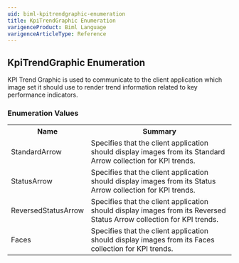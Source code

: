 ```yaml
---
uid: biml-kpitrendgraphic-enumeration
title: KpiTrendGraphic Enumeration
varigenceProduct: Biml Language
varigenceArticleType: Reference
---
```


## KpiTrendGraphic Enumeration<div class="LanguageSummary"><div class ="SummaryItem">KPI Trend Graphic is used to communicate to the client application which image set it should use to render trend information related to key performance indicators.</div></div><div class="EnumValueGroup">### Enumeration Values<table id="EnumValue" class="MemberList"><tbody><tr><th class="MemberNameColumnHeader">Name</th><th class="MemberSummaryColumnHeader">Summary</th></tr><tr class="cd0"><td class="MemberName">StandardArrow</td><td class="MemberSummary"><div class ="SummaryItem">Specifies that the client application should display images from its Standard Arrow collection for KPI trends.</div> </td></tr><tr class="cd1"><td class="MemberName">StatusArrow</td><td class="MemberSummary"><div class ="SummaryItem">Specifies that the client application should display images from its Status Arrow collection for KPI trends.</div> </td></tr><tr class="cd0"><td class="MemberName">ReversedStatusArrow</td><td class="MemberSummary"><div class ="SummaryItem">Specifies that the client application should display images from its Reversed Status Arrow collection for KPI trends.</div> </td></tr><tr class="cd1"><td class="MemberName">Faces</td><td class="MemberSummary"><div class ="SummaryItem">Specifies that the client application should display images from its Faces collection for KPI trends.</div> </td></tr></tbody></table></div>
